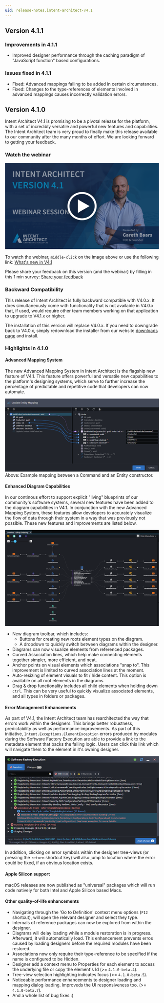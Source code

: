 ```yaml
---
uid: release-notes.intent-architect-v4.1
---
```


## Version 4.1.1

### Improvements in 4.1.1

- Improved designer performance through the caching paradigm of "JavaScript function" based configurations.

### Issues fixed in 4.1.1

- Fixed: Advanced mappings failing to be added in certain circumstances.
- Fixed: Changes to the type-references of elements involved in advanced mappings causes incorrectly validation errors.

## Version 4.1.0

Intent Architect V4.1 is promising to be a pivotal release for the platform, with a set of incredibly versatile and powerful new features and capabilities. The Intent Architect team is very  proud to finally make this release available to our community after the many months of effort. We are looking forward to getting your feedback.

### Watch the webinar

[![Incompatible module warning](images/4.1.0/intent-architect-v4-1-webinar-cover-page.png)](https://intentarchitect.com/#/redirect/?category=resources&subCategory=webinar-introduction-to-intent-architect-v4.1)

To watch the webinar, `middle-click` on the image above or use the following link: [What's new in V4.1](https://intentarchitect.com/#/redirect/?category=resources&subCategory=webinar-introduction-to-intent-architect-v4.1)

Please share your feedback on this version (and the webinar) by filling in this 1 min survey: [Share your feedback](https://intentarchitect.com/#/redirect/?category=resources&subCategory=Webinar-Feedback-Survey)

### Backward Compatibility

This release of Intent Architect is fully backward compatible with V4.0.x. It does simultaneously come with functionality that is not available in V4.0.x that, if used, would require other team members working on that application to upgrade to V4.1.x or higher.

The installation of this version will replace V4.0.x. If you need to downgrade back to V4.0.x, simply redownload the installer from our website [downloads page](https://intentarchitect.com/#/downloads) and install.

### Highlights in 4.1.0

#### Advanced Mapping System

The new Advanced Mapping System in Intent Architect is the flagship new feature of V4.1. This feature offers powerful and versatile new capabilities to the platform's designing systems, which serve to further increase the percentage of predictable and repetitive code that developers can now automate.

![Advanced Mapping System Example](images/4.1.0/mapping-system-example.png)
Above: Example mapping between a Command and an Entity constructor.

#### Enhanced Diagram Capabilities

In our continous effort to support explicit "living" blueprints of our community's software systems, several new features have been added to the diagram capabilities in V4.1. In conjunction with the new Advanced Mapping System, these features allow developers to accurately visualize the flow of data through their system in a way that was previously not possible. These new features and improvements are listed below.

![Advanced Mapping System Example](images/4.1.0/new-diagram-capabilities.png)

- New diagram toolbar, which includes:
    - Buttons for creating new roots element types on the diagram.
    - A dropdown to quickly switch between diagrams within the designer.
- Diagrams can now visualize elements from referenced packages.
- Curved Association lines, which help make connecting elements together simpler, more efficient, and neat.
- Anchor points on visual elements which associations "snap to". This improvement is limited to curved association lines at the moment.
- Auto-resizing of element visuals to fit / hide content. This option is available on all root elements in the diagrams.
- Drag & drop functionality includes all child elements when holding down `ctrl`. This can be very useful to quickly visualize associated elements, and all types in folders or packages.

#### Error Management Enhancements
As part of V4.1, the Intent Architect team has rearchitected the way that errors work within the designers. This brings better robustness, predictability as well as performance improvements. As part of this initiative, `Intent.Exceptions.ElementException` errors produced by modules during the Software Factory Execution are able to provide a link to the metadata element that backs the failing logic. Users can click this link which will navigate them to the element in it's owning designer.

![Advanced Mapping System Example](images/4.1.0/element-exception-example.png)

In addition, clicking on error symbols within the designer tree-views (or pressing the `return` shortcut key) will also jump to location where the error could be fixed, if an obvious location exists.

#### Apple Silicon support

macOS releases are now published as "universal" packages which will run code natively for both Intel and Apple Silicon based Macs.

#### Other quality-of-life enhancements
- Navigating through the 'Go to Definition' context menu options (`F12` shortcut), will open the relevant designer and select they type.
- Internals of reference packages can now be explored from within the designer.
- Diagrams will delay loading while a module restoration is in progress. Afterward, it will automatically load. This enhancement prevents erros caused by loading designers before the required modules have been restored.
- Associations now only require their type-reference to be specified if the name is configured to be Hidden.
- Designer add a context menu to Properties for each element to access the underlying file or copy the element's Id (>= `4.1.0-beta.4`).
- Tree-view selection highlighting indicates focus (>= `4.1.0-beta.5`).
- Noticeable performance enhancements to designer loading and mapping dialog loading. Improveds the UI responsiveness too. (>= `4.1.0-beta.7`). 
- And a whole list of bug fixes :)


